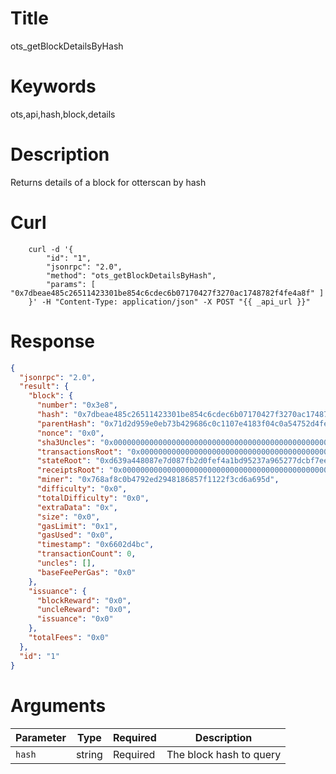 # Title

ots_getBlockDetailsByHash

# Keywords

ots,api,hash,block,details

# Description

Returns details of a block for otterscan by hash

# Curl

```shell
    curl -d '{
        "id": "1",
        "jsonrpc": "2.0",
        "method": "ots_getBlockDetailsByHash",
        "params": [ "0x7dbeae485c26511423301be854c6cdec6b07170427f3270ac1748782f4fe4a8f" ]
    }' -H "Content-Type: application/json" -X POST "{{ _api_url }}"
```

# Response

```json
{
  "jsonrpc": "2.0",
  "result": {
    "block": {
      "number": "0x3e8",
      "hash": "0x7dbeae485c26511423301be854c6cdec6b07170427f3270ac1748782f4fe4a8f",
      "parentHash": "0x71d2d959e0eb73b429686c0c1107e4183f04c0a54752d4fe519a1f0c54ab7cdb",
      "nonce": "0x0",
      "sha3Uncles": "0x0000000000000000000000000000000000000000000000000000000000000000",
      "transactionsRoot": "0x0000000000000000000000000000000000000000000000000000000000000000",
      "stateRoot": "0xd639a448087e7d087fb2d0fef4a1bd95237a965277dcbf7ee33344384491d409",
      "receiptsRoot": "0x0000000000000000000000000000000000000000000000000000000000000000",
      "miner": "0x768af8c0b4792ed2948186857f1122f3cd6a695d",
      "difficulty": "0x0",
      "totalDifficulty": "0x0",
      "extraData": "0x",
      "size": "0x0",
      "gasLimit": "0x1",
      "gasUsed": "0x0",
      "timestamp": "0x6602d4bc",
      "transactionCount": 0,
      "uncles": [],
      "baseFeePerGas": "0x0"
    },
    "issuance": {
      "blockReward": "0x0",
      "uncleReward": "0x0",
      "issuance": "0x0"
    },
    "totalFees": "0x0"
  },
  "id": "1"
}
```

# Arguments

| Parameter | Type   | Required | Description             |
| --------- | ------ | -------- | ----------------------- |
| `hash`    | string | Required | The block hash to query |

